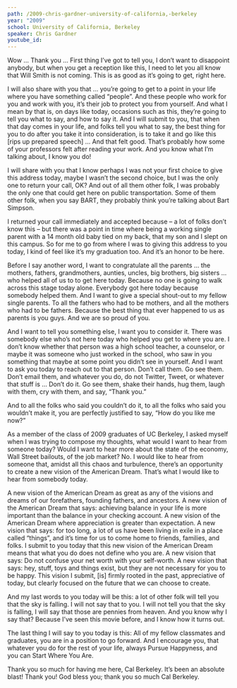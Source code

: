 ```yaml
---
path: /2009-chris-gardner-university-of-california,-berkeley
year: "2009"
school: University of California, Berkeley
speaker: Chris Gardner
youtube_id: 
---
```


Wow … Thank you … First thing I’ve got to tell you, I don’t want to disappoint anybody, but when you get a reception like this, I need to let you all know that Will Smith is not coming. This is as good as it’s going to get, right here.

I will also share with you that … you’re going to get to a point in your life where you have something called “people”. And these people who work for you and work with you, it’s their job to protect you from yourself. And what I mean by that is, on days like today, occasions such as this, they’re going to tell you what to say, and how to say it. And I will submit to you, that when that day comes in your life, and folks tell you what to say, the best thing for you to do after you take it into consideration, is to take it and go like this [rips up prepared speech] … And that felt good. That’s probably how some of your professors felt after reading your work. And you know what I’m talking about, I know you do!

I will share with you that I know perhaps I was not your first choice to give this address today, maybe I wasn’t the second choice, but I was the only one to return your call, OK? And out of all them other folk, I was probably the only one that could get here on public transportation. Some of them other folk, when you say BART, they probably think you’re talking about Bart Simpson.

I returned your call immediately and accepted because – a lot of folks don’t know this – but there was a point in time where being a working single parent with a 14 month old baby tied on my back, that my son and I slept on this campus. So for me to go from where I was to giving this address to you today, I kind of feel like it’s my graduation too. And it’s an honor to be here.

Before I say another word, I want to congratulate all the parents … the mothers, fathers, grandmothers, aunties, uncles, big brothers, big sisters … who helped all of us to to get here today. Because no one is going to walk across this stage today alone. Everybody got here today because somebody helped them. And I want to give a special shout-out to my fellow single parents. To all the fathers who had to be mothers, and all the mothers who had to be fathers. Because the best thing that ever happened to us as parents is you guys. And we are so proud of you.

And I want to tell you something else, I want you to consider it. There was somebody else who’s not here today who helped you get to where you are. I don’t know whether that person was a high school teacher, a counselor, or maybe it was someone who just worked in the school, who saw in you something that maybe at some point you didn’t see in yourself. And I want to ask you today to reach out to that person. Don’t call them. Go see them. Don’t email them, and whatever you do, do not Twitter, Tweet, or whatever that stuff is … Don’t do it. Go see them, shake their hands, hug them, laugh with them, cry with them, and say, “Thank you.”

And to all the folks who said you couldn’t do it, to all the folks who said you wouldn’t make it, you are perfectly justified to say, “How do you like me now?”

As a member of the class of 2009 graduates of UC Berkeley, I asked myself when I was trying to compose my thoughts, what would I want to hear from someone today? Would I want to hear more about the state of the economy, Wall Street bailouts, of the job market? No. I would like to hear from someone that, amidst all this chaos and turbulence, there’s an opportunity to create a new vision of the American Dream. That’s what I would like to hear from somebody today.

A new vision of the American Dream as great as any of the visions and dreams of our forefathers, founding fathers, and ancestors. A new vision of the American Dream that says: achieving balance in your life is more important than the balance in your checking account. A new vision of the American Dream where appreciation is greater than expectation. A new vision that says: for too long, a lot of us have been living in exile in a place called “things”, and it’s time for us to come home to friends, families, and folks. I submit to you today that this new vision of the American Dream means that what you do does not define who you are. A new vision that says: Do not confuse your net worth with your self-worth. A new vision that says: hey, stuff, toys and things exist, but they are not necessary for you to be happy. This vision I submit, [is] firmly rooted in the past, appreciative of today, but clearly focused on the future that we can choose to create.

And my last words to you today will be this: a lot of other folk will tell you that the sky is falling. I will not say that to you. I will not tell you that the sky is falling, I will say that those are pennies from heaven. And you know why I say that? Because I’ve seen this movie before, and I know how it turns out.

The last thing I will say to you today is this: All of my fellow classmates and graduates, you are in a position to go forward. And I encourage you, that whatever you do for the rest of your life, always Pursue Happyness, and you can Start Where You Are.

Thank you so much for having me here, Cal Berkeley. It’s been an absolute blast! Thank you! God bless you; thank you so much Cal Berkeley.